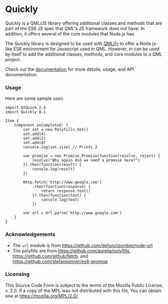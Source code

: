 Quickly
=======

Quickly is a QML/JS library offering additional classes and methods that are part of the ES6 JS spec that QML's JS framework does not have. In addition, it offers several of the core modules that Node.js has.

The Quickly library is designed to be used with [QMLify](https://www.npmjs.com/package/qmlify) to offer a Node.js-like ES6 environment for Javascript used in QML. However, in can be used by itself to add the additional classes, methods, and core modules to a QML project.

Check out the [documentation](http://quickly.readthedocs.org/en/latest/) for more details, usage, and API documentation.

### Usage

Here are some sample uses:

    import QtQuick 2.4
    import Quickly 0.1

    Item {
        Component.onCompleted: {
            var set = new Polyfills.Set()
            set.add(4)
            set.add(2)
            set.add(4)
            console.log(set.size) // Prints 2

            var promise = new Promise.Promise(function(resolve, reject) {
                resolve("Why again did we need a promise here?")
            }).then(function(result) {
                console.log(result)
            })

            Http.fetch('http://www.google.com')
                .then(function(response) {
                    return response.text()
                }).then(function(text) {
                    console.log(text)
                })

            var url = Url.parse('http://www.google.com')
        }
    }

### Acknowledgements

  * The `url` module is from https://github.com/defunctzombie/node-url
  * The polyfills are from https://github.com/aurelia/polyfills, https://github.com/github/fetch, and https://github.com/stefanpenner/es6-promise

### Licensing

This Source Code Form is subject to the terms of the Mozilla Public License, v. 2.0. If a copy of the MPL was not distributed with this file, You can obtain one at https://mozilla.org/MPL/2.0/.
